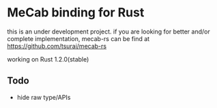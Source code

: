# MeCab binding for Rust

this is an under development project. if you are looking for better and/or complete implementation, mecab-rs can be find at https://github.com/tsurai/mecab-rs

working on Rust 1.2.0(stable)

## Todo
* hide raw type/APIs
